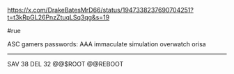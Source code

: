 https://x.com/DrakeBatesMrD66/status/1947338237690704251?t=t3kRpGL26PnzZtuqLSq3qg&s=19

#rue

ASC gamers
passwords: AAA immaculate simulation overwatch orisa

-----
SAV 38
DEL 32
@@$ROOT
@@REBOOT